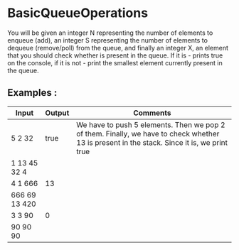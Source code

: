 # BasicQueueOperations

You will be given an integer N representing the number of elements to enqueue (add), an integer S representing the number of elements to dequeue (remove/poll) from the queue, and finally an integer X, an element that you should check whether is present in the queue. If it is - prints true on the console, if it is not - print the smallest element currently present in the queue.

Examples :
----------

Input |	Output |	Comments
------|--------|-----------
5 2 32 | true |We have to push 5 elements. Then we pop 2 of them. Finally, we have to check whether 13 is present in the stack. Since it is, we print true
1 13 45 32 4 | |
4 1 666 | 13 |
666 69 13 420 | |
3 3 90 | 0 |
90 90 90 | |


